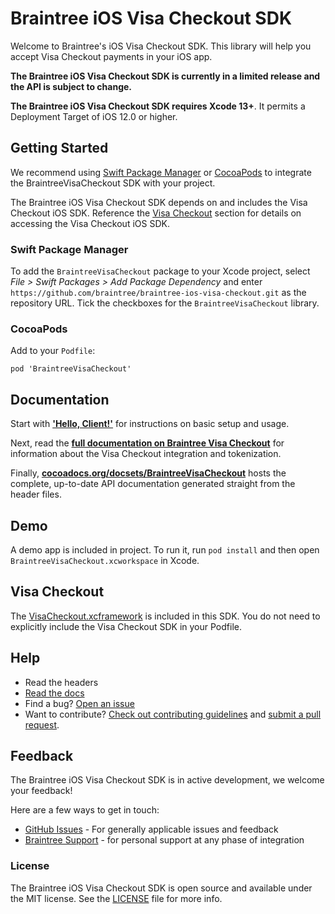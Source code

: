 # Braintree iOS Visa Checkout SDK

Welcome to Braintree's iOS Visa Checkout SDK. This library will help you accept Visa Checkout payments in your iOS app.

**The Braintree iOS Visa Checkout SDK is currently in a limited release and the API is subject to change.**

**The Braintree iOS Visa Checkout SDK requires Xcode 13+**. It permits a Deployment Target of iOS 12.0 or higher.

## Getting Started

We recommend using [Swift Package Manager](https://swift.org/package-manager/) or [CocoaPods](https://github.com/CocoaPods/CocoaPods) to integrate the BraintreeVisaCheckout SDK with your project.

The Braintree iOS Visa Checkout SDK depends on and includes the Visa Checkout iOS SDK. Reference the [Visa Checkout](#visa-checkout) section for details on accessing the Visa Checkout iOS SDK.

### Swift Package Manager

To add the `BraintreeVisaCheckout` package to your Xcode project, select _File > Swift Packages > Add Package Dependency_ and enter `https://github.com/braintree/braintree-ios-visa-checkout.git` as the repository URL. Tick the checkboxes for the  `BraintreeVisaCheckout` library.

### CocoaPods

Add to your `Podfile`:
```
pod 'BraintreeVisaCheckout'
```

## Documentation

Start with [**'Hello, Client!'**](https://developer.paypal.com/braintree/docs/start/hello-client/ios/v5) for instructions on basic setup and usage.

Next, read the [**full documentation on Braintree Visa Checkout**](https://developer.paypal.com/braintree/docs/guides/secure-remote-commerce/overview) for information about the Visa Checkout integration and tokenization.

Finally, [**cocoadocs.org/docsets/BraintreeVisaCheckout**](http://cocoadocs.org/docsets/BraintreeVisaCheckout) hosts the complete, up-to-date API documentation generated straight from the header files.

## Demo

A demo app is included in project. To run it, run `pod install` and then open `BraintreeVisaCheckout.xcworkspace` in Xcode.

## Visa Checkout

The [VisaCheckout.xcframework](/Frameworks/VisaCheckoutSDK.xcframework) is included in this SDK. You do not need to explicitly include the Visa Checkout SDK in your Podfile.

## Help

* Read the headers
* [Read the docs](https://developer.paypal.com/braintree/docs/guides/client-sdk/setup/ios/v5)
* Find a bug? [Open an issue](https://github.com/braintree/braintree-ios-visa-checkout/issues)
* Want to contribute? [Check out contributing guidelines](CONTRIBUTING.md) and [submit a pull request](https://help.github.com/articles/creating-a-pull-request).

## Feedback

The Braintree iOS Visa Checkout SDK is in active development, we welcome your feedback!

Here are a few ways to get in touch:

* [GitHub Issues](https://github.com/braintree/braintree-ios-visa-checkout/issues) - For generally applicable issues and feedback
* [Braintree Support](https://help.braintreepayments.com)  - for personal support at any phase of integration

### License

The Braintree iOS Visa Checkout SDK is open source and available under the MIT license. See the [LICENSE](LICENSE) file for more info.

